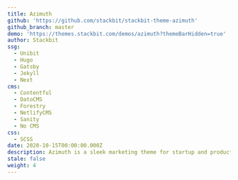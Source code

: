 ```yaml
---
title: Azimuth
github: 'https://github.com/stackbit/stackbit-theme-azimuth'
github_branch: master
demo: 'https://themes.stackbit.com/demos/azimuth?themeBarHidden=true'
author: Stackbit
ssg:
  - Unibit
  - Hugo
  - Gatsby
  - Jekyll
  - Next
cms:
  - Contentful
  - DatoCMS
  - Forestry
  - NetlifyCMS
  - Sanity
  - No CMS
css:
  - SCSS
date: 2020-10-15T00:00:00.000Z
description: Azimuth is a sleek marketing theme for startup and product sites.
stale: false
weight: 4
---
```

